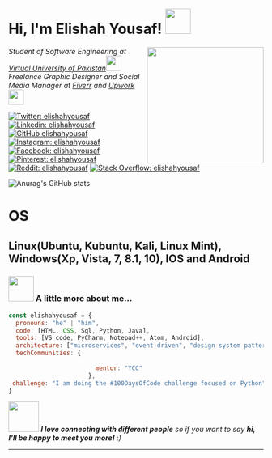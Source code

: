 <h1> Hi, I'm Elishah Yousaf! <img src="https://media.giphy.com/media/mGcNjsfWAjY5AEZNw6/giphy.gif" width="50"></h1>
<img align='right' src="https://media.giphy.com/media/9GIE4bg4EV7UYFeP5B/giphy.gif" width="230">
<p><em>Student of Software Engineering at <a href="https://www.vu.edu.pk/">Virtual University of Pakistan</a><img src="https://media.giphy.com/media/fYSnHlufseco8Fh93Z/giphy.gif" width="30"></br>Freelance Graphic Designer and Social Media Manager at <a href="https://www.Fiverr.com">Fiverr</a> and <a href="https://www.upwork.com">Upwork</a><img src="https://media.giphy.com/media/WUlplcMpOCEmTGBtBW/giphy.gif" width="30"> 
</em></p>

[![Twitter: elishahyousaf](https://img.shields.io/twitter/follow/elishah_yousaf?style=social)](https://twitter.com/elishah_yousaf)
[![Linkedin: elishahyousaf](https://img.shields.io/badge/-elishahyousaf-blue?style=flat-square&logo=Linkedin&logoColor=white&link=https://www.linkedin.com/in/elishahyousaf/)](https://www.linkedin.com/in/elishahyousaf/)
[![GitHub elishahyousaf](https://img.shields.io/github/followers/elishahyousaf?label=follow&style=social)](https://github.com/elishahyousaf)
[![Instagram: elishahyousaf](https://img.shields.io/badge/Instagram-E4405F?style=for-the-badge&logo=instagram&logoColor=white)](https://instagram.com/elishah_yousaf)
[![Facebook: elishahyousaf](https://img.shields.io/badge/Facebook-1877F2?style=for-the-badge&logo=facebook&logoColor=white)](https://facebook.com/elishahyousaf)
[![Pinterest: elishahyousaf](https://aleen42.github.io/badges/src/pinterest.svg)](https://pinterest.com/elishahyousaf)
[![Reddit: elishahyousaf](https://aleen42.github.io/badges/src/reddit.svg)](https://www.reddit.com/user/elishahyousaf)
[![Stack Overflow: elishahyousaf](https://aleen42.github.io/badges/src/stackoverflow.svg)](https://stackoverflow.com/users/14918490/elishah-yousaf)



![Anurag's GitHub stats](https://github-readme-stats.vercel.app/api?username=elishahyousaf&show_icons=true&theme=radical)

<H1>OS</H1> 
<H2>Linux(Ubuntu, Kubuntu, Kali, Linux Mint), Windows(Xp, Vista, 7, 8.1, 10), IOS and Android</H2> 



### <img src="https://media.giphy.com/media/VgCDAzcKvsR6OM0uWg/giphy.gif" width="50"> A little more about me...  

```javascript
const elishahyousaf = {
  pronouns: "he" | "him",
  code: [HTML, CSS, Sql, Python, Java],
  tools: [VS code, PyCharm, Notepad++, Atom, Android],
  architecture: ["microservices", "event-driven", "design system pattern"],
  techCommunities: {
                  
                        mentor: "YCC"
                      },
 challenge: "I am doing the #100DaysOfCode challenge focused on Python"
}
```

<img src="https://media.giphy.com/media/LnQjpWaON8nhr21vNW/giphy.gif" width="60"> <em><b>I love connecting with different people</b> so if you want to say <b>hi, I'll be happy to meet you more!</b> :)</em>

---
